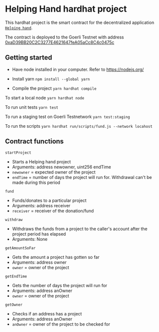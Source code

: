 # Helping Hand hardhat project

This hardhat project is the smart contract for the decentralized application [`Helping hand`](https://github.com/Joshuailuma/Helping-Hand).

The contract is deployed to the Goerli Testnet with address [0xaD39BB20C2C3277E4621647feA05aCc8C4c0475c](https://goerli.etherscan.io/address/0xaD39BB20C2C3277E4621647feA05aCc8C4c0475c)

## Getting started

- Have node installed in your computer. Refer to https://nodejs.org/
- Install yarn `npm install --global yarn`

- Compile the project `yarn hardhat compile`

To start a local node `yarn hardhat node`

To run unit tests `yarn test`

To run a staging test on Goerli Testnetwork `yarn test:staging`

To run the scripts `yarn hardhat run/scripts/fund.js --network locahost`

## Contract functions

`startProject`

- Starts a Helping hand project
- Arguments: address newowner, uint256 endTime
- `newowner` = expected owner of the project
- `endTime` = number of days the project will run for. Withdrawal can't be made during this period

`fund`

- Funds/donates to a particular project
- Arguments: address receiver
- `receiver` = receiver of the donation/fund

`withdraw`

- Withdraws the funds from a project to the caller's account after the project period has elapsed
- Arguments: None

`getAmountSoFar`

- Gets the amount a project has gotten so far
- Arguments: address owner
- `owner` = owner of the project

`getEndTime`

- Gets the number of days the project will run for
- Arguments: address anOwner
- `owner` = owner of the project

`getOwner`

- Checks if an address has a project
- Arguments: address anOwner
- `anOwner` = owner of the project to be checked for
